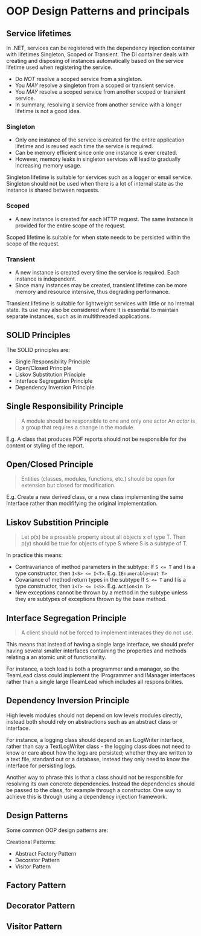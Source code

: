 # OOP Design Patterns and principals

## Service lifetimes

In .NET, services can be registered with the dependency injection container with lifetimes Singleton, Scoped or Transient. The DI container
deals with creating and disposing of instances automatically based on the service lifetime used when registering the service.

- Do *NOT* resolve a scoped service from a singleton.
- You *MAY* resolve a singleton from a scoped or transient service.
- You *MAY* resolve a scoped service from another scoped or transient service.
- In summary, resolving a service from another service with a longer lifetime is not a good idea.

### Singleton

- Only one instance of the service is created for the entire application lifetime and is reused each time the service is required.
- Can be memory efficient since onle one instance is ever created.
- However, memory leaks in singleton services will lead to gradually increasing memory usage.

Singleton lifetime is suitable for services such as a logger or email service. Singleton should not be used when there is a lot of internal
state as the instance is shared between requests.

### Scoped

- A new instance is created for each HTTP request. The same instance is provided for the entire scope of the request.

Scoped lifetime is suitable for when state needs to be persisted within the scope of the request.

### Transient

- A new instance is created every time the service is required. Each instance is independent.
- Since many instances may be created, transient lifetime can be more memory and resource intensive, thus degrading performance.

Transient lifetime is suitable for lightweight services with little or no internal state. Its use may also be considered where it is
essential to maintain separate instances, such as in multithreaded applications.

## SOLID Principles

The SOLID principles are:
- Single Responsibility Principle
- Open/Closed Principle
- Liskov Substitution Principle
- Interface Segregation Principle
- Dependency Inversion Principle


## Single Responsibility Principle
> A module should be responsible to one and only one actor
An _actor_ is a group that requires a change in the module.

E.g. A class that produces PDF reports should not be responsible for the content or styling of 
the report.


## Open/Closed Principle
> Entities (classes, modules, functions, etc.) should be open for extension but closed for modification.

E.g. Create a new derived class, or a new class implementing the same interface rather than 
modififying the original implementation.


## Liskov Substition Principle
> Let p(x) be a provable property about all objects x of type T. Then p(y) should be true for objects
> of type S where S is a subtype of T.

In practice this means:
- Contravariance of method parameters in the subtype:
  If `S <= T` and I is a type constructor, then `I<S> <= I<T>`.
  E.g. `IEnumerable<out T>`
- Covariance of method return types in the subtype
  If `S <= T` and I is a type constructor, then `I<T> <= I<S>`.
  E.g. `Action<in T>`
- New exceptions cannot be thrown by a method in the subtype unless they are subtypes of exceptions 
  thrown by the base method.

## Interface Segregation Principle

> A client should not be forced to implement interaces they do not use. 

This means that instead of having a single large interface, we should prefer having several smaller
interfaces containing the properties and methods relating a an atomic unit of functionality.

For instance, a tech lead is both a programmer and a manager, so the TeamLead class could implement 
the IProgrammer and IManager interfaces rather than a single large ITeamLead which includes all 
responsibilities.

## Dependency Inversion Principle

High levels modules should not depend on low levels modules directly, instead both should rely on 
abstractions such as an abstract class or interface.

For instance, a logging class should depend on an ILogWriter interface, rather than say a 
TextLogWriter class - the logging class does not need to know or care about how the logs are persisted; 
whether they are written to a text file, standard out or a database, instead they only need to know
the interface for persisting logs.

Another way to phrase this is that a class should not be responsible for resolving its own concrete
dependencies. Instead the dependencies should be passed to the class, for example through a constructor.
One way to achieve this is through using a dependency injection framework.


## Design Patterns

Some common OOP design patterns are:

Creational Patterns:
- Abstract Factory Pattern
- Decorator Pattern
- Visitor Pattern

## Factory Pattern

## Decorator Pattern

## Visitor Pattern



